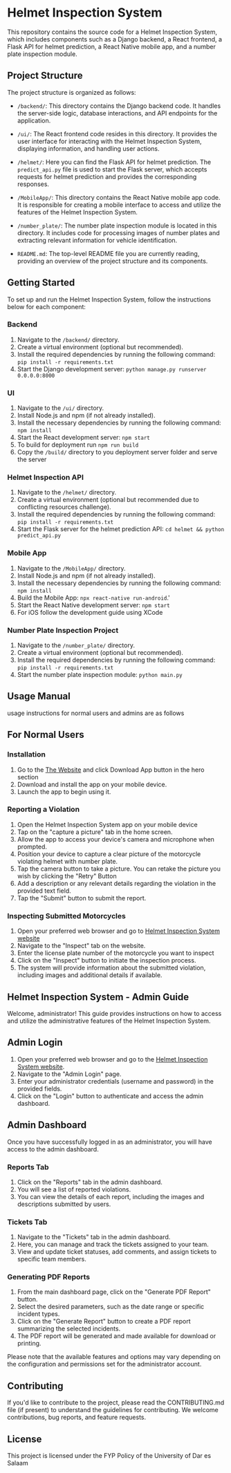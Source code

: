 # Helmet Inspection System

This repository contains the source code for a Helmet Inspection System, which includes components such as a Django backend, a React frontend, a Flask API for helmet prediction, a React Native mobile app, and a number plate inspection module.

## Project Structure

The project structure is organized as follows:

- `/backend/`: This directory contains the Django backend code. It handles the server-side logic, database interactions, and API endpoints for the application.

- `/ui/`: The React frontend code resides in this directory. It provides the user interface for interacting with the Helmet Inspection System, displaying information, and handling user actions.

- `/helmet/`: Here you can find the Flask API for helmet prediction. The `predict_api.py` file is used to start the Flask server, which accepts requests for helmet prediction and provides the corresponding responses.

- `/MobileApp/`: This directory contains the React Native mobile app code. It is responsible for creating a mobile interface to access and utilize the features of the Helmet Inspection System.

- `/number_plate/`: The number plate inspection module is located in this directory. It includes code for processing images of number plates and extracting relevant information for vehicle identification.

- `README.md`: The top-level README file you are currently reading, providing an overview of the project structure and its components.
<!-- 
## Getting Started

To set up and run the Helmet Inspection System, follow the instructions in the individual directories for each component. Detailed guides and installation steps can be found in the respective README files within each component's directory. -->

## Getting Started

To set up and run the Helmet Inspection System, follow the instructions below for each component:

### Backend

1. Navigate to the `/backend/` directory.
2. Create a virtual environment (optional but recommended).
3. Install the required dependencies by running the following command: `pip install -r requirements.txt`
4. Start the Django development server: `python manage.py runserver 0.0.0.0:8000`

### UI

1. Navigate to the `/ui/` directory.
2. Install Node.js and npm (if not already installed).
3. Install the necessary dependencies by running the following command: `npm install`
4. Start the React development server: `npm start`
5. To build for deployment run `npm run build`
6. Copy the `/build/` directory to you deployment server folder and serve the server

### Helmet Inspection API

1. Navigate to the `/helmet/` directory.
2. Create a virtual environment (optional but recommended due to conflicting resources challenge).
3. Install the required dependencies by running the following command: `pip install -r requirements.txt`
4. Start the Flask server for the helmet prediction API: `cd helmet && python predict_api.py`

### Mobile App

1. Navigate to the `/MobileApp/` directory.
2. Install Node.js and npm (if not already installed).
3. Install the necessary dependencies by running the following command: `npm install`
4. Build the Mobile App: `npx react-native run-android`.'
5. Start the React Native development server: `npm start`
6. For iOS follow the development guide using XCode

### Number Plate Inspection Project
1. Navigate to the `/number_plate/` directory.
2. Create a virtual environment (optional but recommended).
3. Install the required dependencies by running the following command: `pip install -r requirements.txt`
4. Start the number plate inspection module: `python main.py`


## Usage Manual
usage instructions for normal users and admins are as follows

## For Normal Users
### Installation

1. Go to the [The Website](127.0.0.1/3000) and click Download App button in the hero section 
2. Download and install the app on your mobile device.
3. Launch the app to begin using it.

### Reporting a Violation

1. Open the Helmet Inspection System app on your mobile device 
2. Tap on the "capture a picture" tab in the home screen.
3. Allow the app to access your device's camera and microphone when prompted.
4. Position your device to capture a clear picture of the motorcycle violating helmet with number plate.
5. Tap the camera button to take a picture. You can retake the picture you wish by clicking the "Retry" Button
6. Add a description or any relevant details regarding the violation in the provided text field.
7. Tap the "Submit" button to submit the report.

### Inspecting Submitted Motorcycles

1. Open your preferred web browser and go to [Helmet Inspection System website]()
2. Navigate to the "Inspect" tab on the website.
3. Enter the license plate number of the motorcycle you want to inspect
4. Click on the "Inspect" button to initiate the inspection process.
5. The system will provide information about the submitted violation, including images and additional details if available.


## Helmet Inspection System - Admin Guide

Welcome, administrator! This guide provides instructions on how to access and utilize the administrative features of the Helmet Inspection System.

## Admin Login

1. Open your preferred web browser and go to the [Helmet Inspection System website](website-url).
2. Navigate to the "Admin Login" page.
3. Enter your administrator credentials (username and password) in the provided fields.
4. Click on the "Login" button to authenticate and access the admin dashboard.

## Admin Dashboard

Once you have successfully logged in as an administrator, you will have access to the admin dashboard.

### Reports Tab

1. Click on the "Reports" tab in the admin dashboard.
2. You will see a list of reported violations.
3. You can view the details of each report, including the images and descriptions submitted by users.

### Tickets Tab

1. Navigate to the "Tickets" tab in the admin dashboard.
2. Here, you can manage and track the tickets assigned to your team.
3. View and update ticket statuses, add comments, and assign tickets to specific team members.

### Generating PDF Reports

1. From the main dashboard page, click on the "Generate PDF Report" button.
2. Select the desired parameters, such as the date range or specific incident types.
3. Click on the "Generate Report" button to create a PDF report summarizing the selected incidents.
4. The PDF report will be generated and made available for download or printing.

Please note that the available features and options may vary depending on the configuration and permissions set for the administrator account.


## Contributing

If you'd like to contribute to the project, please read the CONTRIBUTING.md file (if present) to understand the guidelines for contributing. We welcome contributions, bug reports, and feature requests.

## License

This project is licensed under the FYP Policy of the University of Dar es Salaam



